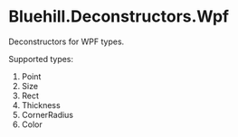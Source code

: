 # Bluehill.Deconstructors.Wpf
Deconstructors for WPF types.

Supported types:
1. Point
1. Size
1. Rect
1. Thickness
1. CornerRadius
1. Color
